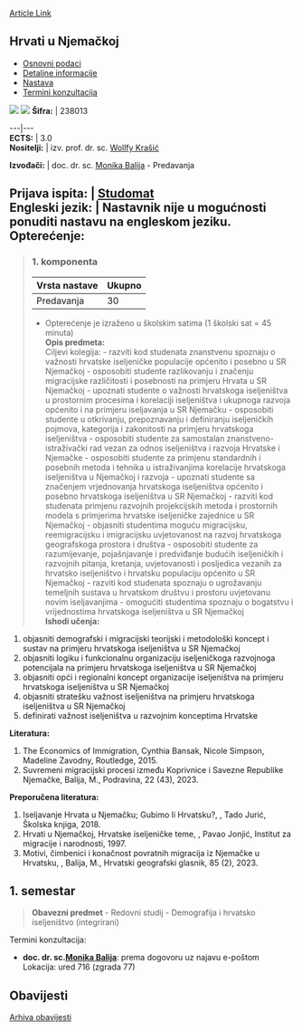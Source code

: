 [Article Link](https://www.fhs.hr/predmet/hun)

## Hrvati u Njemačkoj
  * [Osnovni podaci](https://www.fhs.hr/predmet/hun#v1id-904821_319422_1_0 "Osnovni podaci")
  * [Detaljne informacije](https://www.fhs.hr/predmet/hun#v1id-904821_319422_1_1 "Detaljne informacije")
  * [Nastava](https://www.fhs.hr/predmet/hun#v1id-904821_319422_1_2 "Nastava")
  * [Termini konzultacija](https://www.fhs.hr/predmet/hun#v1id-904821_319422_1_3 "Termini konzultacija")


[![](https://www.fhs.hr/img/flags/gif/hr.gif)](https://www.fhs.hr/predmet/hun) [![](https://www.fhs.hr/img/flags/gif/gb.gif)](https://www.fhs.hr/en/course/cig)
**Šifra:** |  238013  
  
---|---  
**ECTS:** |  3.0   
**Nositelji:** |  izv. prof. dr. sc. [Wollfy Krašić](https://www.fhs.hr/djelatnik/wollfy.krasic)   
  
**Izvođači:** |  doc. dr. sc. [Monika Balija](https://www.fhs.hr/djelatnik/monika.balija) - Predavanja  
  
**Prijava ispita:** |  [Studomat](http://www.isvu.hr/studomat)  
**Engleski jezik:** |  Nastavnik nije u mogućnosti ponuditi nastavu na engleskom jeziku.   
**Opterećenje:**  
---  
> ### 1. komponenta
> | Vrsta nastave | Ukupno  
> ---|---  
> Predavanja | 30  
> * Opterećenje je izraženo u školskim satima (1 školski sat = 45 minuta)   
**Opis predmeta:**  
> Ciljevi kolegija: - razviti kod studenata znanstvenu spoznaju o važnosti hrvatske iseljeničke populacije općenito i posebno u SR Njemačkoj - osposobiti studente razlikovanju i značenju migracijske različitosti i posebnosti na primjeru Hrvata u SR Njemačkoj - upoznati studente o važnosti hrvatskoga iseljeništva u prostornim procesima i korelaciji iseljeništva i ukupnoga razvoja općenito i na primjeru iseljavanja u SR Njemačku - osposobiti studente u otkrivanju, prepoznavanju i definiranju iseljeničkih pojmova, kategorija i zakonitosti na primjeru hrvatskoga iseljeništva - osposobiti studente za samostalan znanstveno-istraživački rad vezan za odnos iseljeništva i razvoja Hrvatske i Njemačke - osposobiti studente za primjenu standardnih i posebnih metoda i tehnika u istraživanjima korelacije hrvatskoga iseljeništva u Njemačkoj i razvoja - upoznati studente sa značenjem vrjednovanja hrvatskoga iseljeništva općenito i posebno hrvatskoga iseljeništva u SR Njemačkoj - razviti kod studenata primjenu razvojnih projekcijskih metoda i prostornih modela s primjerima hrvatske iseljeničke zajednice u SR Njemačkoj - objasniti studentima moguću migracijsku, reemigracijsku i imigracijsku uvjetovanost na razvoj hrvatskoga geografskoga prostora i društva - osposobiti studente za razumijevanje, pojašnjavanje i predviđanje budućih iseljeničkih i razvojnih pitanja, kretanja, uvjetovanosti i posljedica vezanih za hrvatsko iseljeništvo i hrvatsku populaciju općenito u SR Njemačkoj - razviti kod studenata spoznaju o ugrožavanju temeljnih sustava u hrvatskom društvu i prostoru uvjetovanu novim iseljavanjima - omogućiti studentima spoznaju o bogatstvu i vrijednostima hrvatskoga iseljeništva u SR Njemačkoj  
**Ishodi učenja:**  
  1. objasniti demografski i migracijski teorijski i metodološki koncept i sustav na primjeru hrvatskoga iseljeništva u SR Njemačkoj
  2. objasniti logiku i funkcionalnu organizaciju iseljeničkoga razvojnoga potencijala na primjeru hrvatskoga iseljeništva u SR Njemačkoj
  3. objasniti opći i regionalni koncept organizacije iseljeništva na primjeru hrvatskoga iseljeništva u SR Njemačkoj
  4. objasniti stratešku važnost iseljeništva na primjeru hrvatskoga iseljeništva u SR Njemačkoj
  5. definirati važnost iseljeništva u razvojnim konceptima Hrvatske

  
**Literatura:**  
  1. The Economics of Immigration, Cynthia Bansak, Nicole Simpson, Madeline Zavodny, Routledge, 2015. 
  2. Suvremeni migracijski procesi između Koprivnice i Savezne Republike Njemačke, Balija, M., Podravina, 22 (43), 2023. 

  
**Preporučena literatura:**  
  1. Iseljavanje Hrvata u Njemačku; Gubimo li Hrvatsku?, , Tado Jurić, Školska knjiga, 2018.
  2. Hrvati u Njemačkoj, Hrvatske iseljeničke teme, , Pavao Jonjić, Institut za migracije i narodnosti, 1997.
  3. Motivi, čimbenici i konačnost povratnih migracija iz Njemačke u Hrvatsku, , Balija, M., Hrvatski geografski glasnik, 85 (2), 2023.

  
**1. semestar**  
---  
> **Obavezni predmet** - Redovni studij - Demografija i hrvatsko iseljeništvo (integrirani)  
>   
Termini konzultacija: 
  * **doc. dr. sc.[Monika Balija](https://www.fhs.hr/djelatnik/monika.balija)**: 
prema dogovoru uz najavu e-poštom
Lokacija: ured 716 (zgrada 77) 


## Obavijesti
[Arhiva obavijesti](https://www.fhs.hr/predmet/hun?@=21izo#news_122340 "Arhiva obavijesti")
